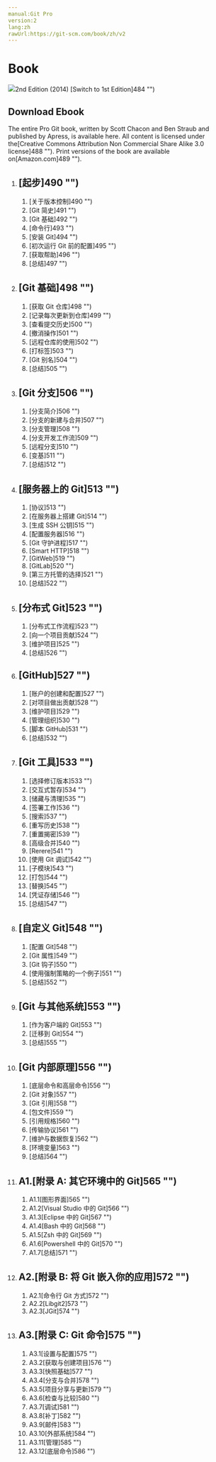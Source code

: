 ```yaml
---
manual:Git Pro
version:2
lang:zh
rawUrl:https://git-scm.com/book/zh/v2
---
```



# Book
![](%478.png "")2nd Edition (2014)
[Switch to 1st Edition]484 "")

## Download Ebook






The entire Pro Git book, written by Scott Chacon and Ben Straub and published by Apress, is available here. All content is licensed under the[Creative Commons Attribution Non Commercial Share Alike 3.0 license]488 ""). Print versions of the book are available on[Amazon.com]489 "").


1. ## [起步]490 "")

	1. [关于版本控制]490 "")
	1. [Git 简史]491 "")
	1. [Git 基础]492 "")
	1. [命令行]493 "")
	1. [安装 Git]494 "")
	1. [初次运行 Git 前的配置]495 "")
	1. [获取帮助]496 "")
	1. [总结]497 "")
1. ## [Git 基础]498 "")

	1. [获取 Git 仓库]498 "")
	1. [记录每次更新到仓库]499 "")
	1. [查看提交历史]500 "")
	1. [撤消操作]501 "")
	1. [远程仓库的使用]502 "")
	1. [打标签]503 "")
	1. [Git 别名]504 "")
	1. [总结]505 "")
1. ## [Git 分支]506 "")

	1. [分支简介]506 "")
	1. [分支的新建与合并]507 "")
	1. [分支管理]508 "")
	1. [分支开发工作流]509 "")
	1. [远程分支]510 "")
	1. [变基]511 "")
	1. [总结]512 "")
1. ## [服务器上的 Git]513 "")

	1. [协议]513 "")
	1. [在服务器上搭建 Git]514 "")
	1. [生成 SSH 公钥]515 "")
	1. [配置服务器]516 "")
	1. [Git 守护进程]517 "")
	1. [Smart HTTP]518 "")
	1. [GitWeb]519 "")
	1. [GitLab]520 "")
	1. [第三方托管的选择]521 "")
	1. [总结]522 "")
1. ## [分布式 Git]523 "")

	1. [分布式工作流程]523 "")
	1. [向一个项目贡献]524 "")
	1. [维护项目]525 "")
	1. [总结]526 "")
1. ## [GitHub]527 "")

	1. [账户的创建和配置]527 "")
	1. [对项目做出贡献]528 "")
	1. [维护项目]529 "")
	1. [管理组织]530 "")
	1. [脚本 GitHub]531 "")
	1. [总结]532 "")
1. ## [Git 工具]533 "")

	1. [选择修订版本]533 "")
	1. [交互式暂存]534 "")
	1. [储藏与清理]535 "")
	1. [签署工作]536 "")
	1. [搜索]537 "")
	1. [重写历史]538 "")
	1. [重置揭密]539 "")
	1. [高级合并]540 "")
	1. [Rerere]541 "")
	1. [使用 Git 调试]542 "")
	1. [子模块]543 "")
	1. [打包]544 "")
	1. [替换]545 "")
	1. [凭证存储]546 "")
	1. [总结]547 "")
1. ## [自定义 Git]548 "")

	1. [配置 Git]548 "")
	1. [Git 属性]549 "")
	1. [Git 钩子]550 "")
	1. [使用强制策略的一个例子]551 "")
	1. [总结]552 "")
1. ## [Git 与其他系统]553 "")

	1. [作为客户端的 Git]553 "")
	1. [迁移到 Git]554 "")
	1. [总结]555 "")
1. ## [Git 内部原理]556 "")

	1. [底层命令和高层命令]556 "")
	1. [Git 对象]557 "")
	1. [Git 引用]558 "")
	1. [包文件]559 "")
	1. [引用规格]560 "")
	1. [传输协议]561 "")
	1. [维护与数据恢复]562 "")
	1. [环境变量]563 "")
	1. [总结]564 "")
1. ## A1.[附录 A: 其它环境中的 Git]565 "")

	1. A1.1[图形界面]565 "")
	1. A1.2[Visual Studio 中的 Git]566 "")
	1. A1.3[Eclipse 中的 Git]567 "")
	1. A1.4[Bash 中的 Git]568 "")
	1. A1.5[Zsh 中的 Git]569 "")
	1. A1.6[Powershell 中的 Git]570 "")
	1. A1.7[总结]571 "")
1. ## A2.[附录 B: 将 Git 嵌入你的应用]572 "")

	1. A2.1[命令行 Git 方式]572 "")
	1. A2.2[Libgit2]573 "")
	1. A2.3[JGit]574 "")
1. ## A3.[附录 C: Git 命令]575 "")

	1. A3.1[设置与配置]575 "")
	1. A3.2[获取与创建项目]576 "")
	1. A3.3[快照基础]577 "")
	1. A3.4[分支与合并]578 "")
	1. A3.5[项目分享与更新]579 "")
	1. A3.6[检查与比较]580 "")
	1. A3.7[调试]581 "")
	1. A3.8[补丁]582 "")
	1. A3.9[邮件]583 "")
	1. A3.10[外部系统]584 "")
	1. A3.11[管理]585 "")
	1. A3.12[底层命令]586 "")

